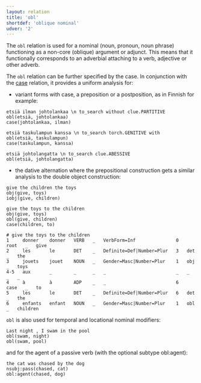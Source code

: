 ```yaml
---
layout: relation
title: 'obl'
shortdef: 'oblique nominal'
udver: '2'
---
```


The `obl` relation is used for a nominal (noun, pronoun, noun phrase) functioning as a non-core (oblique) argument or 
adjunct. This means that it functionally corresponds to an adverbial attaching to a verb, adjective or other adverb.

The `obl` relation can be further specified by the case. In conjunction with the [case]() relation, it provides a uniform
analysis for:

- variant forms with case, a preposition or a postposition, as in Finnish for example:

~~~ sdparse
etsiä ilman johtolankaa \n to_search without clue.PARTITIVE
obl(etsiä, johtolankaa)
case(johtolankaa, ilman)
~~~

~~~ sdparse
etsiä taskulampun kanssa \n to_search torch.GENITIVE with
obl(etsiä, taskulampun)
case(taskulampun, kanssa)
~~~

~~~ sdparse
etsiä johtolangatta \n to_search clue.ABESSIVE
obl(etsiä, johtolangatta)
~~~

- the dative alternation where the prepositional construction gets a similar analysis to the double object construction:

~~~ sdparse
give the children the toys
obj(give, toys)
iobj(give, children)
~~~

~~~ sdparse
give the toys to the children
obj(give, toys)
obl(give, children)
case(children, to)
~~~

~~~ conllu
# give the toys to the children
1     donner    donner   VERB   _   VerbForm=Inf               0   root   _   give
2     les       le       DET    _   Definite=Def|Number=Plur   3   det    _   the
3     jouets    jouet    NOUN   _   Gender=Masc|Number=Plur    1   obj   _   toys
4-5   aux       _        _      _   _                          _   _      _   _
4     à         à        ADP    _   _                          6   case   _   to
5     les       le       DET    _   Definite=Def|Number=Plur   6   det    _   the
6     enfants   enfant   NOUN   _   Gender=Masc|Number=Plur    1   obl   _   children
~~~

`obl` is also used for temporal and locational nominal modifiers:

~~~ sdparse
Last night , I swam in the pool
obl(swam, night)
obl(swam, pool)
~~~

and for the agent of a passive verb (with the optional subtype obl:agent):

~~~ sdparse
the cat was chased by the dog
nsubj:pass(chased, cat)
obl:agent(chased, dog)
~~~
<!-- Interlanguage links updated Po lis 14 15:35:38 CET 2022 -->
